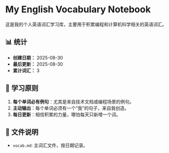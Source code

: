 # My English Vocabulary Notebook

这是我的个人英语词汇学习库，主要用于积累编程和计算机科学相关的英语词汇。

## 📊 统计
-   **创建日期：** 2025-08-30
-   **最后更新：** 2025-08-30
-   **累计词汇：** 3

## 🎯 学习原则
1.  **每个单词必有例句**：尤其是来自技术文档或编程场景的例句。
2.  **主动输出**：每个单词必须有一个“我”的句子，来自我创造。
3.  **每日更新**：相信积累的力量，哪怕每天只新增一个词。

## 📁 文件说明
-   `vocab.md`: 主词汇文件，按日期记录。